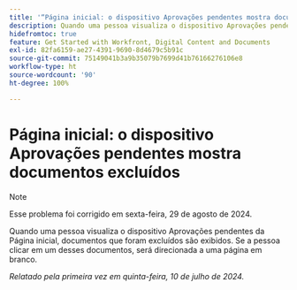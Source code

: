 ```yaml
---
title: '“Página inicial: o dispositivo Aprovações pendentes mostra documentos excluídos”'
description: Quando uma pessoa visualiza o dispositivo Aprovações pendentes da Página inicial, documentos que foram excluídos são exibidos. Se a pessoa clicar em um desses documentos, será direcionada a uma página em branco.
hidefromtoc: true
feature: Get Started with Workfront, Digital Content and Documents
exl-id: 82fa6159-ae27-4391-9690-8d4679c5b91c
source-git-commit: 75149041b3a9b35079b7699d41b76166276106e8
workflow-type: ht
source-wordcount: '90'
ht-degree: 100%

---
```


# Página inicial: o dispositivo Aprovações pendentes mostra documentos excluídos

>[!NOTE]
>
>Esse problema foi corrigido em sexta-feira, 29 de agosto de 2024.

Quando uma pessoa visualiza o dispositivo Aprovações pendentes da Página inicial, documentos que foram excluídos são exibidos. Se a pessoa clicar em um desses documentos, será direcionada a uma página em branco.

_Relatado pela primeira vez em quinta-feira, 10 de julho de 2024._
